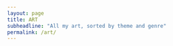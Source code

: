 ```yaml
---
layout: page
title: ART
subheadline: "All my art, sorted by theme and genre"
permalink: /art/
---
```


